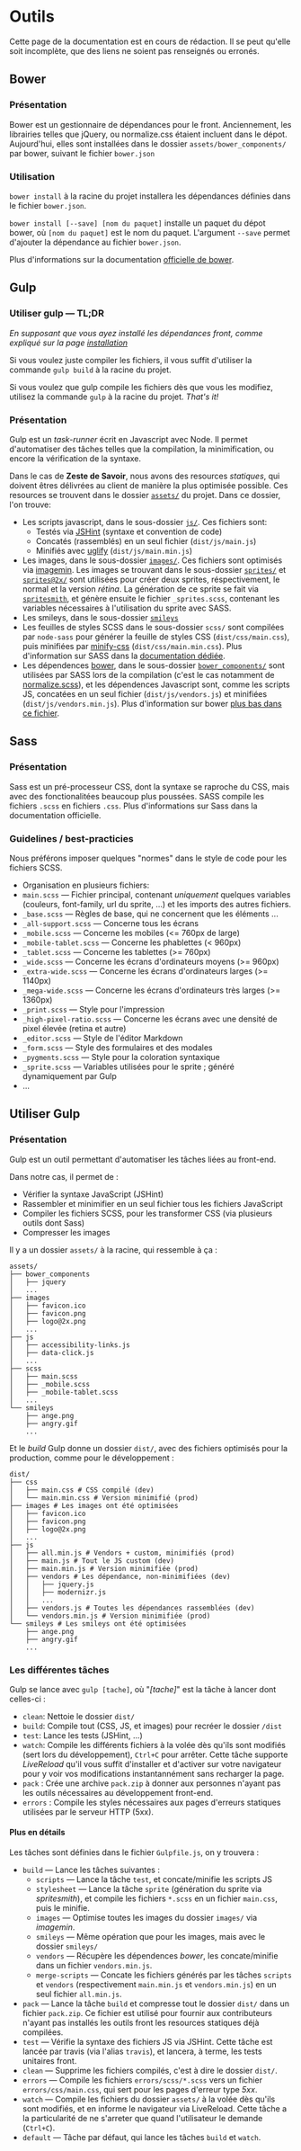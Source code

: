 # Outils

<div class="warning ico-after">
    <p>
        Cette page de la documentation est en cours de rédaction.  
        Il se peut qu'elle soit incomplète, que des liens ne soient pas renseignés ou erronés.
    </p>
</div>


## Bower

### Présentation

Bower est un gestionnaire de dépendances pour le front. Anciennement, les librairies telles que jQuery, ou normalize.css étaient incluent dans le dépot. Aujourd'hui, elles sont installées dans le dossier `assets/bower_components/` par bower, suivant le fichier `bower.json`


### Utilisation

`bower install` à la racine du projet installera les dépendances définies dans le fichier `bower.json`.

`bower install [--save] [nom du paquet]` installe un paquet du dépot bower, où `[nom du paquet]` est le nom du paquet. L'argument `--save` permet d'ajouter la dépendance au fichier `bower.json`.

Plus d'informations sur la documentation [officielle de bower](http://bower.io/).



## Gulp

### Utiliser gulp — TL;DR

*En supposant que vous ayez installé les dépendances front, comme expliqué sur la page [installation](#/general/installation)*

Si vous voulez juste compiler les fichiers, il vous suffit d'utiliser la commande `gulp build` à la racine du projet.

Si vous voulez que gulp compile les fichiers dès que vous les modifiez, utilisez la commande `gulp` à la racine du projet. *That's it!*

### Présentation
Gulp est un *task-runner* écrit en Javascript avec Node. Il permet d'automatiser des tâches telles que la compilation, la minimification, ou encore la vérification de la syntaxe.

Dans le cas de **Zeste de Savoir**, nous avons des resources *statiques*, qui doivent êtres délivrées au client de manière la plus optimisée possible. Ces resources se trouvent dans le dossier [`assets/`]() du projet. Dans ce dossier, l'on trouve:

- Les scripts javascript, dans le sous-dossier [`js/`](). Ces fichiers sont:
  - Testés via [JSHint]() (syntaxe et convention de code)
  - Concatés (rassemblés) en un seul fichier (`dist/js/main.js`)
  - Minifiés avec [uglify]() (`dist/js/main.min.js`)
- Les images, dans le sous-dossier [`images/`](). Ces fichiers sont optimisés via [imagemin](). Les images se trouvant dans le sous-dossier [`sprites/`]() et [`sprites@2x/`]() sont utilisées pour créer deux sprites, réspectivement, le normal et la version *rétina*. La génération de ce sprite se fait via [`spritesmith`](), et génère ensuite le fichier `_sprites.scss`, contenant les variables nécessaires à l'utilisation du sprite avec SASS.
- Les smileys, dans le sous-dossier [`smileys`]() 
- Les feuilles de styles SCSS dans le sous-dossier `scss/` sont compilées par `node-sass` pour générer la feuille de styles CSS (`dist/css/main.css`), puis minifiées par [minify-css]() (`dist/css/main.min.css`). Plus d'information sur SASS dans la [documentation dédiée]().
- Les dépendences [bower](), dans le sous-dossier [`bower_components/`]() sont utilisées par SASS lors de la compilation (c'est le cas notamment de [normalize.scss]()), et les dépendences Javascript sont, comme les scripts JS, concatées en un seul fichier (`dist/js/vendors.js`) et minifiées (`dist/js/vendors.min.js`). Plus d'information sur bower [plus bas dans ce fichier]().



## Sass

### Présentation

Sass est un pré-processeur CSS, dont la syntaxe se raproche du CSS, mais avec des fonctionalitées beaucoup plus poussées. SASS compile les fichiers `.scss` en fichiers `.css`. Plus d'informations sur Sass dans la documentation officielle.

### Guidelines / best-practicies

Nous préférons imposer quelques "normes" dans le style de code pour les fichiers SCSS.

- Organisation en plusieurs fichiers:
 - `main.scss` — Fichier principal, contenant *uniquement* quelques variables (couleurs, font-family, url du sprite, ...) et les imports des autres fichiers.
 - `_base.scss` — Règles de base, qui ne concernent que les éléments ...
 - `_all-support.scss` — Concerne tous les écrans
 - `_mobile.scss` — Concerne les mobiles (<= 760px de large)
 - `_mobile-tablet.scss` — Concerne les phablettes (< 960px)
 - `_tablet.scss` — Concerne les tablettes (>= 760px)
 - `_wide.scss` — Concerne les écrans d'ordinateurs moyens (>= 960px)
 - `_extra-wide.scss` — Concerne les écrans d'ordinateurs larges (>= 1140px)
 - `_mega-wide.scss` — Concerne les écrans d'ordinateurs très larges (>= 1360px)
 - `_print.scss` — Style pour l'impression
 - `_high-pixel-ratio.scss` — Concerne les écrans avec une densité de pixel élevée (retina et autre)
 - `_editor.scss` — Style de l'éditor Markdown
 - `_form.scss` — Style des formulaires et des modales
 - `_pygments.scss` — Style pour la coloration syntaxique
 - `_sprite.scss` — Variables utilisées pour le sprite ; généré dynamiquement par Gulp
- ...












## Utiliser Gulp

### Présentation

Gulp est un outil permettant d'automatiser les tâches liées au front-end.

Dans notre cas, il permet de :

- Vérifier la syntaxe JavaScript (JSHint)
- Rassembler et minimifier en un seul fichier tous les fichiers JavaScript
- Compiler les fichiers SCSS, pour les transformer CSS (via plusieurs outils dont Sass)
- Compresser les images

Il y a un dossier `assets/` à la racine, qui ressemble à ça :

````shell
assets/
├── bower_components
│   ├── jquery
│   ...
├── images
│   ├── favicon.ico
│   ├── favicon.png
│   ├── logo@2x.png
│   ...
├── js
│   ├── accessibility-links.js
│   ├── data-click.js
│   ...
├── scss
│   ├── main.scss
│   ├── _mobile.scss
│   ├── _mobile-tablet.scss
│   ...
└── smileys
    ├── ange.png
    ├── angry.gif
    ...
````

Et le *build* Gulp donne un dossier `dist/`, avec des fichiers optimisés pour la production, comme pour le développement :

````shell
dist/
├── css
│   ├── main.css # CSS compilé (dev)
│   └── main.min.css # Version minimifié (prod)
├── images # Les images ont été optimisées
│   ├── favicon.ico
│   ├── favicon.png
│   ├── logo@2x.png
│   ...
├── js
│   ├── all.min.js # Vendors + custom, minimifiés (prod)
│   ├── main.js # Tout le JS custom (dev)
│   ├── main.min.js # Version minimifiée (prod)
│   ├── vendors # Les dépendance, non-minimifiées (dev)
│   │   ├── jquery.js
│   │   ├── modernizr.js
│   │   ...
│   ├── vendors.js # Toutes les dépendances rassemblées (dev)
│   └── vendors.min.js # Version minimifiée (prod)
└── smileys # Les smileys ont été optimisées
    ├── ange.png
    ├── angry.gif
    ...
````



### Les différentes tâches

Gulp se lance avec `gulp [tache]`, où "*[tache]*" est la tâche à lancer dont celles-ci :

 - `clean`: Nettoie le dossier `dist/`
 - `build`: Compile tout (CSS, JS, et images) pour recréer le dossier `/dist`
 - `test`: Lance les tests (JSHint, ...)
 - `watch`: Compile les différents fichiers à la volée dès qu'ils sont modifiés (sert lors du développement), `Ctrl+C` pour arrêter. Cette tâche supporte *LiveReload* qu'il vous suffit d'installer et d'activer sur votre navigateur pour y voir vos modifications instantannément sans recharger la page.
 - `pack` : Crée une archive `pack.zip` à donner aux personnes n'ayant pas les outils nécessaires au développement front-end.
 - `errors` : Compile les styles nécessaires aux pages d'erreurs statiques utilisées par le serveur HTTP (5xx).


#### Plus en détails

Les tâches sont définies dans le fichier `Gulpfile.js`, on y trouvera :

 - `build` — Lance les tâches suivantes :
   - `scripts` — Lance la tâche `test`, et concate/minifie les scripts JS
   - `stylesheet` — Lance la tâche `sprite` (génération du sprite via *spritesmith*), et compile les fichiers `*.scss` en un fichier `main.css`, puis le minifie.
   - `images` — Optimise toutes les images du dossier `images/` via *imagemin*.
   - `smileys` — Même opération que pour les images, mais avec le dossier `smileys/`
   - `vendors` — Récupère les dépendences *bower*, les concate/minifie dans un fichier `vendors.min.js`.
   - `merge-scripts` — Concate les fichiers générés par les tâches `scripts` et `vendors` (respectivement `main.min.js` et `vendors.min.js`) en un seul fichier `all.min.js`.
 - `pack` — Lance la tâche `build` et compresse tout le dossier `dist/` dans un fichier `pack.zip`. Ce fichier est utilisé pour fournir aux contributeurs n'ayant pas installés les outils front les resources statiques déjà compilées.
 - `test` — Vérifie la syntaxe des fichiers JS via JSHint. Cette tâche est lancée par travis (via l'alias `travis`), et lancera, à terme, les tests unitaires front.
 - `clean` — Supprime les fichiers compilés, c'est à dire le dossier `dist/`.
 - `errors` — Compile les fichiers `errors/scss/*.scss` vers un fichier `errors/css/main.css`, qui sert pour les pages d'erreur type *5xx*.
 - `watch` — Compile les fichiers du dossier `assets/` à la volée dès qu'ils sont modifiés, et en informe le navigateur via LiveReload. Cette tâche a la particularité de ne s'arreter que quand l'utilisateur le demande (`Ctrl+C`).
 - `default` — Tâche par défaut, qui lance les tâches `build` et `watch`.